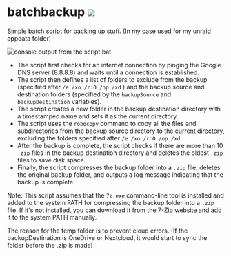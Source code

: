 # batchbackup <img src="http://unmaintained.tech/badge.svg"/>
Simple batch script for backing up stuff. (In my case used for my unraid appdata folder)

![console output from the script.bat](https://i.imgur.com/5PAXPaL.png)

-   The script first checks for an internet connection by pinging the Google DNS server (8.8.8.8) and waits until a connection is established.
-   The script then defines a list of folders to exclude from the backup (specified after `/e /xo /r:0 /np /xd` ) and the backup source and destination folders (specified by the `backupSource` and `backupDestination` variables).
-   The script creates a new folder in the backup destination directory with a timestamped name and sets it as the current directory.
-   The script uses the `robocopy` command to copy all the files and subdirectories from the backup source directory to the current directory, excluding the folders specified after `/e /xo /r:0 /np /xd` 
-   After the backup is complete, the script checks if there are more than 10 `.zip` files in the backup destination directory and deletes the oldest `.zip` files to save disk space.
-   Finally, the script compresses the backup folder into a `.zip` file, deletes the original backup folder, and outputs a log message indicating that the backup is complete.

Note: This script assumes that the `7z.exe` command-line tool is installed and added to the system PATH for compressing the backup folder into a `.zip` file. If it's not installed, you can download it from the 7-Zip website and add it to the system PATH manually.

The reason for the temp folder is to prevent cloud errors. (If the backupDestination is OneDrive or Nextcloud, it would start to sync the folder before the .zip is made) 
